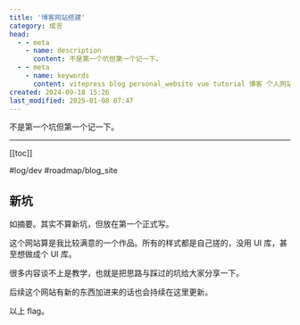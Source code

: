 ```yaml
---
title: '博客网站搭建'
category: 成言
head:
  - - meta
    - name: description
      content: 不是第一个坑但第一个记一下。
  - - meta
    - name: keywords
      content: vitepress blog personal_website vue tutorial 博客 个人网站 教程
created: 2024-09-18 15:26
last_modified: 2025-01-08 07:47
---
```


不是第一个坑但第一个记一下。

---

[[toc]]

#log/dev #roadmap/blog_site

## 新坑

如摘要。其实不算新坑，但放在第一个正式写。

这个网站算是我比较满意的一个作品。所有的样式都是自己搓的，没用 UI 库，甚至想做成个 UI 库。

很多内容谈不上是教学，也就是把思路与踩过的坑给大家分享一下。

后续这个网站有新的东西加进来的话也会持续在这里更新。

以上 flag。
